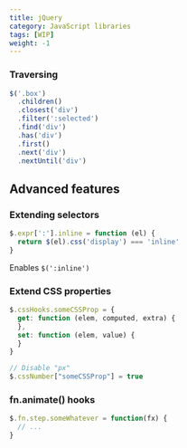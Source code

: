```yaml
---
title: jQuery
category: JavaScript libraries
tags: [WIP]
weight: -1
---
```


### Traversing

```js
$('.box')
  .children()
  .closest('div')
  .filter(':selected')
  .find('div')
  .has('div')
  .first()
  .next('div')
  .nextUntil('div')
```

## Advanced features

### Extending selectors

```js
$.expr[':'].inline = function (el) {
  return $(el).css('display') === 'inline'
}
```

Enables `$(':inline')`

### Extend CSS properties

```js
$.cssHooks.someCSSProp = {
  get: function (elem, computed, extra) {
  },
  set: function (elem, value) {
  }
}

// Disable "px"
$.cssNumber["someCSSProp"] = true
```

### fn.animate() hooks

```js
$.fn.step.someWhatever = function(fx) {
  // ...
}
```
